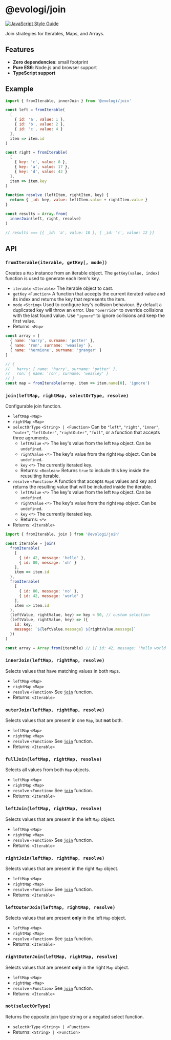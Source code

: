 # @evologi/join

[![JavaScript Style Guide](https://img.shields.io/badge/code_style-standard-brightgreen.svg)](https://standardjs.com)

Join strategies for Iterables, Maps, and Arrays.

## Features

- **Zero dependencies**: small footprint
- **Pure ES6**: Node.js and browser support
- **TypeScript support**

## Example

```javascript
import { fromIterable, innerJoin } from '@evologi/join'

const left = fromIterable(
  [
    { id: 'a', value: 1 },
    { id: 'b', value: 2 },
    { id: 'c', value: 4 }
  ],
  item => item.id
)

const right = fromIterable(
  [
    { key: 'c', value: 8 },
    { key: 'a', value: 17 },
    { key: 'd', value: 42 }
  ],
  item => item.key
)

function resolve (leftItem, rightItem, key) {
  return { _id: key, value: leftItem.value + rightItem.value }
}

const results = Array.from(
  innerJoin(left, right, resolve)
)

// results === [{ _id: 'a', value: 18 }, { _id: 'c', value: 12 }]
```

## API

### `fromIterable(iterable, getKey[, mode])`

Creates a `Map` instance from an iterable object. The `getKey(value, index)` function is used to generate each item's key.

- `iterable` `<Iterable>` The iterable object to cast.
- `getKey` `<Function>` A function that accepts the current iterated value and its index and returns the key that represents the item.
- `mode` `<String>` Used to configure key's collision behaviour. By default a duplicated key will throw an error. Use `"override"` to override collisions with the last found value. Use `"ignore"` to ignore collisions and keep the first value.
- Returns: `<Map>`

```javascript
const array = [
  { name: 'harry', surname: 'potter' },
  { name: 'ron', surname: 'weasley' },
  { name: 'hermione', surname: 'granger' }
]

// {
//   harry: { name: 'harry', surname: 'potter' },
//   ron: { name: 'ron', surname: 'weasley' }
// }
const map = fromIterable(array, item => item.name[0], 'ignore')
```

### `join(leftMap, rightMap, selectOrType, resolve)`

Configurable join function.

- `leftMap` `<Map>`
- `rightMap` `<Map>`
- `selectOrType` `<String> | <Function>` Can be `"left"`, `"right"`, `"inner"`, `"outer"`, `"leftOuter"`, `"rightOuter"`, `"full"`, or a function that accepts three agruments.
  - `leftValue` `<*>` The key's value from the left `Map` object. Can be `undefined`.
  - `rightValue` `<*>` The key's value from the right `Map` object. Can be `undefined`.
  - `key` `<*>` The currently iterated key.
  - Returns: `<Boolean>` Returns `true` to include this key inside the reusulting iterable.
- `resolve` `<Function>` A function that accepts `Map`s values and key and returns the resulting value that will be included inside the iterable.
  - `leftValue` `<*>` The key's value from the left `Map` object. Can be `undefined`.
  - `rightValue` `<*>` The key's value from the right `Map` object. Can be `undefined`.
  - `key` `<*>` The currently iterated key.
  - Returns: `<*>`
- Returns: `<Iterable>`

```javascript
import { fromIterable, join } from '@evologi/join'

const iterable = join(
  fromIterable(
    [
      { id: 42, message: 'hello' },
      { id: 80, message: 'oh' }
    ],
    item => item.id
  ),
  fromIterable(
    [
      { id: 80, message: 'no' },
      { id: 42, message: 'world' }
    ],
    item => item.id
  ),
  (leftValue, rightValue, key) => key < 50, // custom selection
  (leftValue, rightValue, key) => ({
    id: key,
    message: `${leftValue.message} ${rightValue.message}`
  })
)

const array = Array.from(iterable) // [{ id: 42, message: 'hello world' }]
```

### `innerJoin(leftMap, rightMap, resolve)`

Selects values that have matching values in both `Map`s.

- `leftMap` `<Map>`
- `rightMap` `<Map>`
- `resolve` `<Function>` See [`join`](#joinleftmap-rightmap-selectortype-resolve) function.
- Returns: `<Iterable>`

### `outerJoin(leftMap, rightMap, resolve)`

Selects values that are present in one `Map`, but **not** both.

- `leftMap` `<Map>`
- `rightMap` `<Map>`
- `resolve` `<Function>` See [`join`](#joinleftmap-rightmap-selectortype-resolve) function.
- Returns: `<Iterable>`

### `fullJoin(leftMap, rightMap, resolve)`

Selects all values from both `Map` objects.

- `leftMap` `<Map>`
- `rightMap` `<Map>`
- `resolve` `<Function>` See [`join`](#joinleftmap-rightmap-selectortype-resolve) function.
- Returns: `<Iterable>`

### `leftJoin(leftMap, rightMap, resolve)`

Selects values that are present in the left `Map` object.

- `leftMap` `<Map>`
- `rightMap` `<Map>`
- `resolve` `<Function>` See [`join`](#joinleftmap-rightmap-selectortype-resolve) function.
- Returns: `<Iterable>`

### `rightJoin(leftMap, rightMap, resolve)`

Selects values that are present in the right `Map` object.

- `leftMap` `<Map>`
- `rightMap` `<Map>`
- `resolve` `<Function>` See [`join`](#joinleftmap-rightmap-selectortype-resolve) function.
- Returns: `<Iterable>`

### `leftOuterJoin(leftMap, rightMap, resolve)`

Selects values that are present **only** in the left `Map` object.

- `leftMap` `<Map>`
- `rightMap` `<Map>`
- `resolve` `<Function>` See [`join`](#joinleftmap-rightmap-selectortype-resolve) function.
- Returns: `<Iterable>`

### `rightOuterJoin(leftMap, rightMap, resolve)`

Selects values that are present **only** in the right `Map` object.

- `leftMap` `<Map>`
- `rightMap` `<Map>`
- `resolve` `<Function>` See [`join`](#joinleftmap-rightmap-selectortype-resolve) function.
- Returns: `<Iterable>`

### `not(selectOrType)`

Returns the opposite join type string or a negated select function.

- `selectOrType` `<String> | <Function>`
- Returns: `<String> | <Function>`
